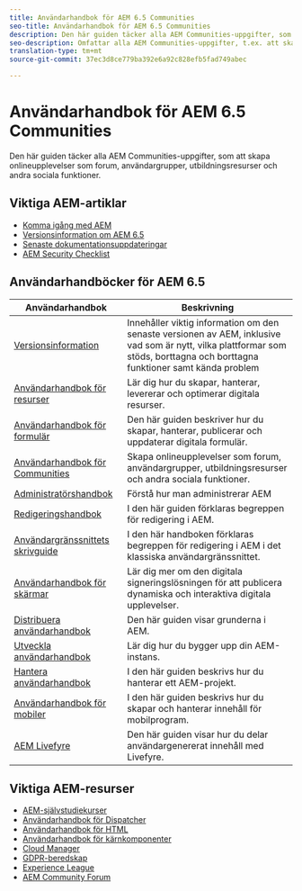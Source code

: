 ```yaml
---
title: Användarhandbok för AEM 6.5 Communities
seo-title: Användarhandbok för AEM 6.5 Communities
description: Den här guiden täcker alla AEM Communities-uppgifter, som att skapa onlineupplevelser som forum, användargrupper, utbildningsresurser och andra sociala funktioner.
seo-description: Omfattar alla AEM Communities-uppgifter, t.ex. att skapa onlineupplevelser som forum, användargrupper, utbildningsresurser och andra sociala funktioner.
translation-type: tm+mt
source-git-commit: 37ec3d8ce779ba392e6a92c828efb5fad749abec

---
```



# Användarhandbok för AEM 6.5 Communities

Den här guiden täcker alla AEM Communities-uppgifter, som att skapa onlineupplevelser som forum, användargrupper, utbildningsresurser och andra sociala funktioner.

## Viktiga AEM-artiklar

* [Komma igång med AEM](https://helpx.adobe.com/experience-manager/get-started.html)
* [Versionsinformation om AEM 6.5](/help/release-notes/home.md)
* [Senaste dokumentationsuppdateringar](https://helpx.adobe.com/experience-manager/documentation-updates.html)
* [AEM Security Checklist](/help/sites-administering/security-checklist.md)

## Användarhandböcker för AEM 6.5

| Användarhandbok | Beskrivning |
|--- |---|
| [Versionsinformation](/help/release-notes/home.md) | Innehåller viktig information om den senaste versionen av AEM, inklusive vad som är nytt, vilka plattformar som stöds, borttagna och borttagna funktioner samt kända problem |
| [Användarhandbok för resurser](/help/assets/home.md) | Lär dig hur du skapar, hanterar, levererar och optimerar digitala resurser. |
| [Användarhandbok för formulär](/help/forms/home.md) | Den här guiden beskriver hur du skapar, hanterar, publicerar och uppdaterar digitala formulär. |
| [Användarhandbok för Communities](/help/communities/home.md) | Skapa onlineupplevelser som forum, användargrupper, utbildningsresurser och andra sociala funktioner. |
| [Administratörshandbok](/help/sites-administering/home.md) | Förstå hur man administrerar AEM |
| [Redigeringshandbok](/help/sites-authoring/home.md) | I den här guiden förklaras begreppen för redigering i AEM. |
| [Användargränssnittets skrivguide](/help/sites-classic-ui-authoring/home.md) | I den här handboken förklaras begreppen för redigering i AEM i det klassiska användargränssnittet. |
| [Användarhandbok för skärmar](https://docs.adobe.com/content/help/en/experience-manager-screens/user-guide/aem-screens-introduction.html) | Lär dig mer om den digitala signeringslösningen för att publicera dynamiska och interaktiva digitala upplevelser. |
| [Distribuera användarhandbok](/help/sites-deploying/home.md) | Den här guiden visar grunderna i AEM. |
| [Utveckla användarhandbok](/help/sites-developing/home.md) | Lär dig hur du bygger upp din AEM-instans. |
| [Hantera användarhandbok](/help/managing/home.md) | I den här guiden beskrivs hur du hanterar ett AEM-projekt. |
| [Användarhandbok för mobiler](/help/mobile/home.md) | I den här guiden beskrivs hur du skapar och hanterar innehåll för mobilprogram. |
| [AEM Livefyre](https://marketing.adobe.com/resources/help/en_US/livefyre/home.html) | Den här guiden visar hur du delar användargenererat innehåll med Livefyre. |

## Viktiga AEM-resurser

* [AEM-självstudiekurser](https://helpx.adobe.com/experience-manager/kt/index/aem-6-4-videos.html)
* [Användarhandbok för Dispatcher](https://docs.adobe.com/content/help/en/experience-manager-dispatcher/using/dispatcher.html)
* [Användarhandbok för HTML](https://docs.adobe.com/content/help/en/experience-manager-htl/using/overview.html)
* [Användarhandbok för kärnkomponenter](https://docs.adobe.com/content/help/en/experience-manager-core-components/using/introduction.html)
* [Cloud Manager](https://docs.adobe.com/content/help/en/experience-manager-cloud-manager/using/introduction-to-cloud-manager.html)
* [GDPR-beredskap](/help/managing/data-protection-and-privacy.md)
* [Experience League](https://guided.adobe.com/?promoid=K42KVXHD&mv=other#solutions/experience-manager)
* [AEM Community Forum](https://forums.adobe.com/community/experience-cloud/marketing-cloud/experience-manager)
